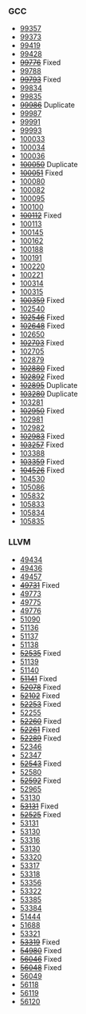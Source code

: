 ### GCC
- [99357](https://gcc.gnu.org/bugzilla/show_bug.cgi?id=99357)
- [99373](https://gcc.gnu.org/bugzilla/show_bug.cgi?id=99373)
- [99419](https://gcc.gnu.org/bugzilla/show_bug.cgi?id=99419)
- [99428](https://gcc.gnu.org/bugzilla/show_bug.cgi?id=99428)
- ~~[99776](https://gcc.gnu.org/bugzilla/show_bug.cgi?id=99776)~~ Fixed
- [99788](https://gcc.gnu.org/bugzilla/show_bug.cgi?id=99788)
- ~~[99793](https://gcc.gnu.org/bugzilla/show_bug.cgi?id=99793)~~ Fixed
- [99834](https://gcc.gnu.org/bugzilla/show_bug.cgi?id=99834)
- [99835](https://gcc.gnu.org/bugzilla/show_bug.cgi?id=99835)
- ~~[99986](https://gcc.gnu.org/bugzilla/show_bug.cgi?id=99986)~~ Duplicate
- [99987](https://gcc.gnu.org/bugzilla/show_bug.cgi?id=99987)
- [99991](https://gcc.gnu.org/bugzilla/show_bug.cgi?id=99991)
- [99993](https://gcc.gnu.org/bugzilla/show_bug.cgi?id=99993)
- [100033](https://gcc.gnu.org/bugzilla/show_bug.cgi?id=100033)
- [100034](https://gcc.gnu.org/bugzilla/show_bug.cgi?id=100034)
- [100036](https://gcc.gnu.org/bugzilla/show_bug.cgi?id=100036)
- ~~[100050](https://gcc.gnu.org/bugzilla/show_bug.cgi?id=100050)~~ Duplicate
- ~~[100051](https://gcc.gnu.org/bugzilla/show_bug.cgi?id=100051)~~ Fixed
- [100080](https://gcc.gnu.org/bugzilla/show_bug.cgi?id=100080)
- [100082](https://gcc.gnu.org/bugzilla/show_bug.cgi?id=100082)
- [100095](https://gcc.gnu.org/bugzilla/show_bug.cgi?id=100095)
- [100100](https://gcc.gnu.org/bugzilla/show_bug.cgi?id=100100)
- ~~[100112](https://gcc.gnu.org/bugzilla/show_bug.cgi?id=100112)~~ Fixed
- [100113](https://gcc.gnu.org/bugzilla/show_bug.cgi?id=100113)
- [100145](https://gcc.gnu.org/bugzilla/show_bug.cgi?id=100145)
- [100162](https://gcc.gnu.org/bugzilla/show_bug.cgi?id=100162)
- [100188](https://gcc.gnu.org/bugzilla/show_bug.cgi?id=100188)
- [100191](https://gcc.gnu.org/bugzilla/show_bug.cgi?id=100191)
- [100220](https://gcc.gnu.org/bugzilla/show_bug.cgi?id=100220)
- [100221](https://gcc.gnu.org/bugzilla/show_bug.cgi?id=100221)
- [100314](https://gcc.gnu.org/bugzilla/show_bug.cgi?id=100314)
- [100315](https://gcc.gnu.org/bugzilla/show_bug.cgi?id=100315)
- ~~[100359](https://gcc.gnu.org/bugzilla/show_bug.cgi?id=100359)~~ Fixed
- [102540](https://gcc.gnu.org/bugzilla/show_bug.cgi?id=102540)
- ~~[102546](https://gcc.gnu.org/bugzilla/show_bug.cgi?id=102546)~~ Fixed
- ~~[102648](https://gcc.gnu.org/bugzilla/show_bug.cgi?id=102648)~~ Fixed
- [102650](https://gcc.gnu.org/bugzilla/show_bug.cgi?id=102650)
- ~~[102703](https://gcc.gnu.org/bugzilla/show_bug.cgi?id=102703)~~ Fixed
- [102705](https://gcc.gnu.org/bugzilla/show_bug.cgi?id=102705)
- [102879](https://gcc.gnu.org/bugzilla/show_bug.cgi?id=102879)
- ~~[102880](https://gcc.gnu.org/bugzilla/show_bug.cgi?id=102880)~~ Fixed
- ~~[102892](https://gcc.gnu.org/bugzilla/show_bug.cgi?id=102892)~~ Fixed
- ~~[102895](https://gcc.gnu.org/bugzilla/show_bug.cgi?id=102895)~~ Duplicate
- ~~[103280](https://gcc.gnu.org/bugzilla/show_bug.cgi?id=103280)~~ Duplicate
- [103281](https://gcc.gnu.org/bugzilla/show_bug.cgi?id=103281)
- ~~[102950](https://gcc.gnu.org/bugzilla/show_bug.cgi?id=102950)~~ Fixed
- [102981](https://gcc.gnu.org/bugzilla/show_bug.cgi?id=102981)
- [102982](https://gcc.gnu.org/bugzilla/show_bug.cgi?id=102982)
- ~~[102983](https://gcc.gnu.org/bugzilla/show_bug.cgi?id=102983)~~ Fixed
- ~~[103257](https://gcc.gnu.org/bugzilla/show_bug.cgi?id=103257)~~ Fixed
- [103388](https://gcc.gnu.org/bugzilla/show_bug.cgi?id=103388)
- ~~[103359](https://gcc.gnu.org/bugzilla/show_bug.cgi?id=103359)~~ Fixed
- ~~[104526](https://gcc.gnu.org/bugzilla/show_bug.cgi?id=104526)~~ Fixed
- [104530](https://gcc.gnu.org/bugzilla/show_bug.cgi?id=104530)
- [105086](https://gcc.gnu.org/bugzilla/show_bug.cgi?id=105086)
- [105832](https://gcc.gnu.org/bugzilla/show_bug.cgi?id=105832)
- [105833](https://gcc.gnu.org/bugzilla/show_bug.cgi?id=105833)
- [105834](https://gcc.gnu.org/bugzilla/show_bug.cgi?id=105834)
- [105835](https://gcc.gnu.org/bugzilla/show_bug.cgi?id=105835)


### LLVM
- [49434](https://bugs.llvm.org/show_bug.cgi?id=49434)
- [49436](https://bugs.llvm.org/show_bug.cgi?id=49436)
- [49457](https://bugs.llvm.org/show_bug.cgi?id=49457)
- ~~[49731](https://bugs.llvm.org/show_bug.cgi?id=49731)~~ Fixed
- [49773](https://bugs.llvm.org/show_bug.cgi?id=49773)
- [49775](https://bugs.llvm.org/show_bug.cgi?id=49775)
- [49776](https://bugs.llvm.org/show_bug.cgi?id=49776)
- [51090](https://bugs.llvm.org/show_bug.cgi?id=51090)
- [51136](https://bugs.llvm.org/show_bug.cgi?id=51136)
- [51137](https://bugs.llvm.org/show_bug.cgi?id=51137)
- [51138](https://bugs.llvm.org/show_bug.cgi?id=51138)
- ~~[52535](https://github.com/llvm/llvm-project/issues/51877)~~ Fixed
- [51139](https://bugs.llvm.org/show_bug.cgi?id=51139)
- [51140](https://bugs.llvm.org/show_bug.cgi?id=51140)
- ~~[51141](https://bugs.llvm.org/show_bug.cgi?id=51141)~~ Fixed
- ~~[52078](https://bugs.llvm.org/show_bug.cgi?id=52078)~~ Fixed
- ~~[52102](https://bugs.llvm.org/show_bug.cgi?id=52102)~~ Fixed
- ~~[52253](https://bugs.llvm.org/show_bug.cgi?id=52253)~~ Fixed
- [52255](https://bugs.llvm.org/show_bug.cgi?id=52255)
- ~~[52260](https://bugs.llvm.org/show_bug.cgi?id=52260)~~ Fixed
- ~~[52261](https://bugs.llvm.org/show_bug.cgi?id=52261)~~ Fixed
- ~~[52289](https://bugs.llvm.org/show_bug.cgi?id=52289)~~ Fixed
- [52346](https://bugs.llvm.org/show_bug.cgi?id=52346)
- [52347](https://bugs.llvm.org/show_bug.cgi?id=52347)
- ~~[52543](https://bugs.llvm.org/show_bug.cgi?id=52543)~~ Fixed
- [52580](https://bugs.llvm.org/show_bug.cgi?id=52580)
- ~~[52592](https://bugs.llvm.org/show_bug.cgi?id=52592)~~ Fixed
- [52965](https://github.com/llvm/llvm-project/issues/52965)
- [53130](https://github.com/llvm/llvm-project/issues/53130)
- ~~[53131](https://github.com/llvm/llvm-project/issues/53131)~~ Fixed
- ~~[52525](https://github.com/llvm/llvm-project/issues/52525)~~ Fixed
- [53131](https://github.com/llvm/llvm-project/issues/53131)
- [53130](https://github.com/llvm/llvm-project/issues/53130)
- [53316](https://github.com/llvm/llvm-project/issues/53316)
- [53130](https://github.com/llvm/llvm-project/issues/53130)
- [53320](https://github.com/llvm/llvm-project/issues/53320)
- [53317](https://github.com/llvm/llvm-project/issues/53317)
- [53318](https://github.com/llvm/llvm-project/issues/53318)
- [53356](https://github.com/llvm/llvm-project/issues/53356)
- [53322](https://github.com/llvm/llvm-project/issues/53322)
- [53385](https://github.com/llvm/llvm-project/issues/53385)
- [53384](https://github.com/llvm/llvm-project/issues/53384)
- [51444](https://github.com/llvm/llvm-project/issues/51444)
- [51688](https://github.com/llvm/llvm-project/issues/51688)
- [53321](https://github.com/llvm/llvm-project/issues/53321)
- ~~[53319](https://github.com/llvm/llvm-project/issues/53319)~~ Fixed
- ~~[54980](https://github.com/llvm/llvm-project/issues/54980)~~ Fixed
- ~~[56046](https://github.com/llvm/llvm-project/issues/56046)~~ Fixed
- ~~[56048](https://github.com/llvm/llvm-project/issues/56048)~~ Fixed
- [56049](https://github.com/llvm/llvm-project/issues/56049)
- [56118](https://github.com/llvm/llvm-project/issues/56118)
- [56119](https://github.com/llvm/llvm-project/issues/56119)
- [56120](https://github.com/llvm/llvm-project/issues/56120)

